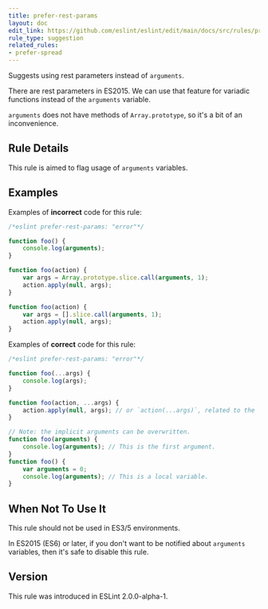 ```yaml
---
title: prefer-rest-params
layout: doc
edit_link: https://github.com/eslint/eslint/edit/main/docs/src/rules/prefer-rest-params.md
rule_type: suggestion
related_rules:
- prefer-spread
---
```


Suggests using rest parameters instead of `arguments`.

There are rest parameters in ES2015.
We can use that feature for variadic functions instead of the `arguments` variable.

`arguments` does not have methods of `Array.prototype`, so it's a bit of an inconvenience.

## Rule Details

This rule is aimed to flag usage of `arguments` variables.

## Examples

Examples of **incorrect** code for this rule:

```js
/*eslint prefer-rest-params: "error"*/

function foo() {
    console.log(arguments);
}

function foo(action) {
    var args = Array.prototype.slice.call(arguments, 1);
    action.apply(null, args);
}

function foo(action) {
    var args = [].slice.call(arguments, 1);
    action.apply(null, args);
}
```

Examples of **correct** code for this rule:

```js
/*eslint prefer-rest-params: "error"*/

function foo(...args) {
    console.log(args);
}

function foo(action, ...args) {
    action.apply(null, args); // or `action(...args)`, related to the `prefer-spread` rule.
}

// Note: the implicit arguments can be overwritten.
function foo(arguments) {
    console.log(arguments); // This is the first argument.
}
function foo() {
    var arguments = 0;
    console.log(arguments); // This is a local variable.
}
```

## When Not To Use It

This rule should not be used in ES3/5 environments.

In ES2015 (ES6) or later, if you don't want to be notified about `arguments` variables, then it's safe to disable this rule.

## Version

This rule was introduced in ESLint 2.0.0-alpha-1.
